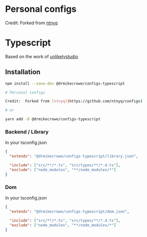 # Personal configs

Credit:  Forked from [ntnyq](https://github.com/ntnyq/configs)

# Typescript 

Based on the work of [unlikelystudio](https://github.com/unlikelystudio/bases)

## Installation

```bash
npm install --save-dev @drmikecrowe/configs-typescript

# Personal configs

Credit:  Forked from [ntnyq](https://github.com/ntnyq/configs)

# or

yarn add -D @drmikecrowe/configs-typescript
```

### Backend / Library

In your tsconfig.json

```json
{
  "extends": "@drmikecrowe/configs-typescript/library.json",

  "include": ["src/**/*.ts", "src/types/**/*.d.ts"],
  "exclude": ["node_modules", "**/node_modules/*"]
}
```

### Dom

In your tsconfig.json

```json
{
  "extends": "@drmikecrowe/configs-typescript/dom.json",

  "include": ["src/**/*.ts", "src/types/**/*.d.ts"],
  "exclude": ["node_modules", "**/node_modules/*"]
}
```

